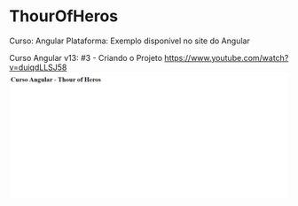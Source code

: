# ThourOfHeros
Curso: Angular  Plataforma: Exemplo disponível no site do Angular

Curso Angular v13: #3 - Criando o Projeto
https://www.youtube.com/watch?v=duiqdLLSJ58
![aula-03](https://github.com/agsilvamhm/ThourOfHeros/blob/main/thourofheros/src/assets/images-projeto/Aula-03.PNG)
